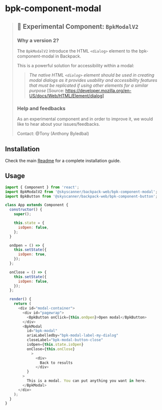 # bpk-component-modal

> ## 🧪 Experimental Component: `BpkModalV2`
>
> ### Why a version 2?
>
> The `BpkModalV2` introduce the HTML `<dialog>` element to the bpk-component-modal in Backpack.
>
> This is a powerful solution for accessibility within a modal:
> > *The native HTML `<dialog>` element should be used in creating modal dialogs as it provides usability and accessibility features that must be replicated if using other elements for a similar purpose* [Source: https://developer.mozilla.org/en-US/docs/Web/HTML/Element/dialog]
>
> ### Help and feedbacks
>
> As an experimental component and in order to improve it, we would like to hear about your issues/feedbacks.
>
> Contact: @Tony (Anthony Byledbal)

## Installation

Check the main [Readme](https://github.com/skyscanner/backpack#usage) for a complete installation guide.

## Usage

```js
import { Component } from 'react';
import BpkModalV2 from '@skyscanner/backpack-web/bpk-component-modal';
import BpkButton from '@skyscanner/backpack-web/bpk-component-button';

class App extends Component {
  constructor() {
    super();

    this.state = {
      isOpen: false,
    };
  }

  onOpen = () => {
    this.setState({
      isOpen: true,
    });
  };

  onClose = () => {
    this.setState({
      isOpen: false,
    });
  };

  render() {
    return (
      <div id="modal-container">
        <div id="pagewrap">
          <BpkButton onClick={this.onOpen}>Open modal</BpkButton>
        </div>
        <BpkModal
          id="bpk-modal"
          ariaLabelledby="bpk-modal-label-my-dialog"
          closeLabel="bpk-modal-button-close"
          isOpen={this.state.isOpen}
          onClose={this.onClose}
            >
              <div>
                Back to results
              </div>
          }
        >
          This is a modal. You can put anything you want in here.
        </BpkModal>
      </div>
    );
  }
}
```